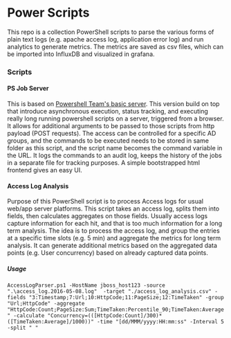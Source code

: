 # Power Scripts
This repo is a collection PowerShell scripts to parse the various forms of plain text logs (e.g. apache access log, application error log) and run analytics to generate metrics.
The metrics are saved as csv files, which can be imported into InfluxDB and visualized in grafana. 

### Scripts

#### PS Job Server
This is based on [Powershell Team's basic server](https://gallery.technet.microsoft.com/Simple-REST-api-for-b04489f1). This version build on top that introduce asynchronous execution, status tracking, and executing really long running powershell scripts on a server, triggered from a browser. It allows for additional arguments to be passed to those scripts from http payload (POST requests). The access can be controlled for a specific AD groups, and the commands to be executed needs to be stored in same folder as this script, and the script name becomes the command variable in the URL. It logs the commands to an audit log, keeps the history of the jobs in a separate file for tracking purposes. A simple bootstrapped html frontend gives an easy UI.


#### Access Log Analysis
Purpose of this PowerShell script is to process Access logs for usual web/app server platforms. This script takes an access log, splits them into fields, then calculates aggregates on those fields.
Usually access logs capture information for each hit, and that is too much information for a long term analysis. The idea is to process the access log, and group the entries at a specific time slots (e.g. 5 min) and aggregate the metrics for long term analysis. It can generate additional metrics based on the aggregated data points (e.g. User concurrency) based on already captured data points.

##### Usage

`AccessLogParser.ps1 -HostName jboss_host123 -source ".\access_log.2016-05-08.log"  -target "./access_log_analysis.csv" -fields "3:Timestamp;7:Url;10:HttpCode;11:PageSize;12:TimeTaken" -group "Url;HttpCode" -aggregate "HttpCode:Count;PageSize:Sum;TimeTaken:Percentile_90;TimeTaken:Average" -calculate "Concurrency=(([HttpCode:Count]/300)*([TimeTaken:Average]/1000))" -time "[dd/MMM/yyyy:HH:mm:ss" -Interval 5 -split " "`
